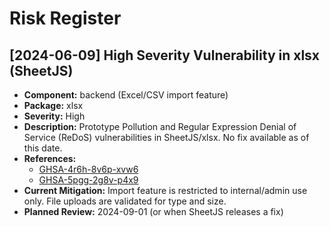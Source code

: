 # Risk Register

## [2024-06-09] High Severity Vulnerability in xlsx (SheetJS)

- **Component:** backend (Excel/CSV import feature)
- **Package:** xlsx
- **Severity:** High
- **Description:** Prototype Pollution and Regular Expression Denial of Service (ReDoS) vulnerabilities in SheetJS/xlsx. No fix available as of this date.
- **References:**
  - [GHSA-4r6h-8v6p-xvw6](https://github.com/advisories/GHSA-4r6h-8v6p-xvw6)
  - [GHSA-5pgg-2g8v-p4x9](https://github.com/advisories/GHSA-5pgg-2g8v-p4x9)
- **Current Mitigation:** Import feature is restricted to internal/admin use only. File uploads are validated for type and size.
- **Planned Review:** 2024-09-01 (or when SheetJS releases a fix) 